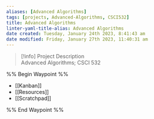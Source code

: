 ```yaml
---
aliases: [Advanced Algorithms]
tags: [projects, Advanced-Algorithms, CSCI532]
title: Advanced Algorithms
linter-yaml-title-alias: Advanced Algorithms
date created: Tuesday, January 24th 2023, 8:41:43 am
date modified: Friday, January 27th 2023, 11:40:31 am
---
```


> [!info] Project Description  
> Advanced Algorithms; CSCI 532

%% Begin Waypoint %%

- [[Kanban]]
- [[Resources]]
- [[Scratchpad]]

%% End Waypoint %%
